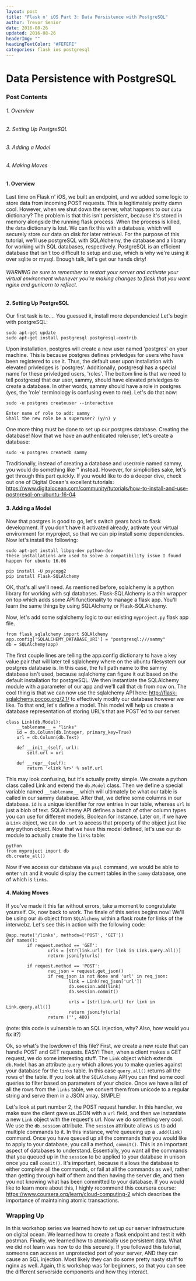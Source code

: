 ```yaml
---
layout: post
title: "Flask n' iOS Part 3: Data Persistence with PostgreSQL"
author: Trevor Senior
date: 2016-08-26
updated: 2016-08-26
headerImg: ""
headingTextColor: "#FEFEFE"
categories: flask ios postgresql
---
```



# Data Persistence with PostgreSQL

### Post Contents

###### 1. Overview

###### 2. Setting Up PostgreSQL 

###### 3. Adding a Model

###### 4. Making Moves

#### 1. Overview

Last time on Flask n' iOS, we built an endpoint, and we added some logic to store data from incoming POST requests. This is legitimately pretty damn cool. However, when we shut down the server, what happens to our ```data``` dictionary? The problem is that this isn't persistent, because it's stored in memory alongside the running flask process. When the process is killed, the ```data``` dictionary is lost. We can fix this with a database, which will securely store our data on disk for later retrieval. For the purpose of this tutorial, we'll use postgreSQL with SQLAlchemy, the database and a library for working with SQL databases, respectively. PostgreSQL is an efficient database that isn't too difficult to setup and use, which is why we're using it over sqlite or mysql. Enough talk, let's get our hands dirty!

###### *WARNING* be sure to remember to restart your server and activate your virtual environment whenever you're making changes to flask that you want nginx and gunicorn to reflect.

#### 2. Setting Up PostgreSQL

Our first task is to.... You guessed it, install more dependencies! Let's begin with postgreSQL:

```
sudo apt-get update
sudo apt-get install postgresql postgresql-contrib
```

Upon installation, postgres will create a new user named 'postgres' on your machine. This is because postgres defines privledges for users who have been registered to use it. Thus, the default user upon installation with elevated privledges is 'postgres'. Additionally, postgresql has a special name for these privledged users, 'roles'. The bottom line is that we need to tell postgresql that our user, sammy, should have elevated privledges to create a database. In other words, sammy should have a role in postgres (yes, the 'role' terminology is confusing even to me). Let's do that now:

```
sudo -u postgres createuser --interactive
```

```
Enter name of role to add: sammy
Shall the new role be a superuser? (y/n) y
```

One more thing must be done to set up our postgres database. Creating the database! Now that we have an authenticated role/user, let's create a database:

```
sudo -u postgres createdb sammy
```

Traditionally, instead of creating a database and user/role named sammy, you would do something like '<your project name here>' instead. However, for simplicities sake, let's get through this part quickly. If you would like to do a deeper dive, check out one of Digital Ocean's excellent tutorials: https://www.digitalocean.com/community/tutorials/how-to-install-and-use-postgresql-on-ubuntu-16-04


#### 3. Adding a Model

Now that postgres is good to go, let's switch gears back to flask development. If you don't have it activated already, activate your virtual environment for myproject, so that we can pip install some dependencies. Now let's install the following:

```
sudo apt-get install libpq-dev python-dev
these installations are used to solve a compatibility issue I found happen for ubuntu 16.06
```

```
pip install -U psycopg2
pip install Flask-SQLAlchemy
```

OK, that's all we'll need. As mentioned before, sqlalchemy is a python library for working with sql databases. Flask-SQLAlchemy is a thin wrapper on top which adds some API functionality to manage a flask app. You'll learn the same things by using SQLAlchemy or Flask-SQLAlchemy.

Now, let's add some sqlalchemy logic to our existing ```myproject.py``` flask app file.

```
from flask_sqlalchemy import SQLAlchemy
app.config['SQLALCHEMY_DATABASE_URI'] = "postgresql:///sammy"
db = SQLAlchemy(app)
```
The first couple lines are telling the app.config dictionary to have a key value pair that will later tell sqlalchemy where on the ubuntu filesystem our postgres database is. In this case, the full path name to the sammy database isn't used, because sqlalchemy can figure it out based on the default installation for postgreSQL. We then instantiate the SQLAlchemy module with a parameter of our app and we'll call that ```db``` from now on. The cool thing is that we can now use the sqlalchemy API here: http://flask-sqlalchemy.pocoo.org/2.1/ to effectively modify our database however we like. To that end, let's define a model. This model will help us create a database representation of storing URL's that are POST'ed to our server.

```
class Link(db.Model):
    __tablename__ = "links"
    id = db.Column(db.Integer, primary_key=True)
    url = db.Column(db.Text)

    def __init__(self, url):
        self.url = url

    def __repr__(self):
        return '<link %r>' % self.url
```

This may look confusing, but it's actually pretty simple. We create a python class called Link and extend the ```db.Model``` class. Then we define a special variable named ```__tablename__``` which will ultimately be what our table is called in our sammy database. After that, we define some columns in our database. ```id``` is a unique identifier for row entries in our table, whereas ```url``` is just a blob of text. SQLAlchemy API defines a bunch of other column types you can use for different models, Boolean for instance. Later on, if we have a ```Link``` object, we can do ```.url``` to access that property of the object just like any python object. Now that we have this model defined, let's use our ```db``` module to actually create the ```links``` table:

```
python
from myproject import db
db.create_all()
```

Now if we access our database via ```psql``` command, we would be able to enter ```\dt``` and it would display the current tables in the ```sammy``` database, one of which is ```links```.

#### 4. Making Moves

If you've made it this far without errors, take a moment to congratulate yourself. Ok, now back to work. The finale of this series begins now! We'll be using our ```db``` object from ```SQLAlchemy``` within a flask route for links of the interwebz. Let's see this in action with the following code:

```
@app.route('/links', methods=['POST', 'GET'])
def names():
        if request.method == 'GET':
                urls = [str(link.url) for link in Link.query.all()]
                return jsonify(urls)

        if request.method == 'POST':
                req_json = request.get_json()
                if req_json is not None and 'url' in req_json:
                        link = Link(req_json['url'])
                        db.session.add(link)
                        db.session.commit()

                        urls = [str(link.url) for link in Link.query.all()]
                        return jsonify(urls)
                return ('', 400)
```
(note: this code is vulnerable to an SQL injection, why? Also, how would you fix it?)

Ok, so what's the lowdown of this file? First, we create a new route that can handle POST and GET requests. EASY! Then, when a client makes a GET request, we do some interesting stuff. The ```Link``` object which extends ```db.Model``` has an attribute ```query``` which allows you to make queries against your database for the ```links``` table. In this case ```query.all()``` returns all the rows of the table. If you look at the ```SQLAlchemy``` API you can find some cool queries to filter based on parameters of your choice. Once we have a list of all the rows from the ```links``` table, we convert them from unicode to a regular string and serve them in a JSON array. SIMPLE!

Let's look at part number 2, the POST request handler. In this handler, we make sure the client gave us JSON with a ```url``` field, and then we instantiate a new ```Link``` object with the request's url. Now we do something very cool. We use the ```db.session``` attribute. The ```session``` attribute allows us to add multiple commands to it. In this instance, we're queueing up a ```.add(link)``` command. Once you have queued up all the commands that you would like to apply to your database, you call a method, ```commit()```. This is an important aspect of databases to understand. Essentially, you want all the commands that you queued up in the ```session``` to be applied to your database in unison once you call ```commit()```. It's important, because it allows the database to either complete all the commands, or fail at all the commands as well, rather than getting through half of them and then having the server die, and then you not knowing what has been committed to your database. If you would like to learn more about this, I highly recommend this coursera course: https://www.coursera.org/learn/cloud-computing-2 which describes the importance of maintaining atomic transactions.



### Wrapping Up

In this workshop series we learned how to set up our server infrastructure on digital ocean. We learned how to create a flask endpoint and test it with postman. Finally, we learned how to atomically use persistent data. What we did not learn was how to do this securely. If you followed this tutorial, someone can access an unprotected port of your server, AND they can cause an SQL injection. Most likely they can do some pretty nasty stuff to nginx as well. Again, this workshop was for beginners, so that you can see the different serverside components and how they interact.
